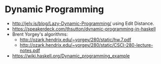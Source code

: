 # Dynamic Programming

- http://jelv.is/blog/Lazy-Dynamic-Programming/ using Edit Distance.
- https://speakerdeck.com/thsutton/dynamic-programming-in-haskell
- Brent Yorgey's algorithms:
  - http://ozark.hendrix.edu/~yorgey/280/static/hw.7.pdf
  - http://ozark.hendrix.edu/~yorgey/280/static/CSCI-280-lecture-notes.pdf
- <https://wiki.haskell.org/Dynamic_programming_example>
